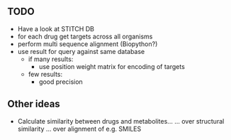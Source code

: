 ## TODO

- Have a look at STITCH DB
- for each drug get targets across all organisms
- perform multi sequence alignment (Biopython?)
- use result for query against same database
	- if many results:
		- use position weight matrix for encoding of targets
	- few results:
		- good precision

## Other ideas

- Calculate similarity between drugs and metabolites...
	... over structural similarity
	... over alignment of e.g. SMILES
